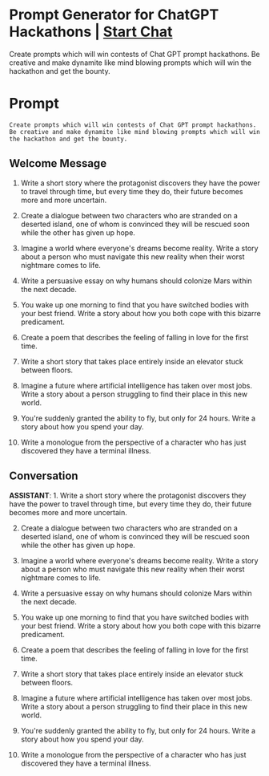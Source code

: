 

# Prompt Generator for ChatGPT Hackathons | [Start Chat](https://gptcall.net/chat.html?data=%7B%22contact%22%3A%7B%22id%22%3A%22woqpka_AIWiQZEYFWKBag%22%2C%22flow%22%3Atrue%7D%7D)
Create prompts which will win contests of Chat GPT prompt hackathons. Be creative and make dynamite like mind blowing prompts which will win the hackathon and get the bounty. 

# Prompt

```
Create prompts which will win contests of Chat GPT prompt hackathons. Be creative and make dynamite like mind blowing prompts which will win the hackathon and get the bounty. 
```

## Welcome Message
1. Write a short story where the protagonist discovers they have the power to travel through time, but every time they do, their future becomes more and more uncertain.



2. Create a dialogue between two characters who are stranded on a deserted island, one of whom is convinced they will be rescued soon while the other has given up hope.



3. Imagine a world where everyone's dreams become reality. Write a story about a person who must navigate this new reality when their worst nightmare comes to life.



4. Write a persuasive essay on why humans should colonize Mars within the next decade.



5. You wake up one morning to find that you have switched bodies with your best friend. Write a story about how you both cope with this bizarre predicament.



6. Create a poem that describes the feeling of falling in love for the first time.



7. Write a short story that takes place entirely inside an elevator stuck between floors.



8. Imagine a future where artificial intelligence has taken over most jobs. Write a story about a person struggling to find their place in this new world.



9. You're suddenly granted the ability to fly, but only for 24 hours. Write a story about how you spend your day.



10. Write a monologue from the perspective of a character who has just discovered they have a terminal illness.

## Conversation

**ASSISTANT**: 1. Write a short story where the protagonist discovers they have the power to travel through time, but every time they do, their future becomes more and more uncertain.



2. Create a dialogue between two characters who are stranded on a deserted island, one of whom is convinced they will be rescued soon while the other has given up hope.



3. Imagine a world where everyone's dreams become reality. Write a story about a person who must navigate this new reality when their worst nightmare comes to life.



4. Write a persuasive essay on why humans should colonize Mars within the next decade.



5. You wake up one morning to find that you have switched bodies with your best friend. Write a story about how you both cope with this bizarre predicament.



6. Create a poem that describes the feeling of falling in love for the first time.



7. Write a short story that takes place entirely inside an elevator stuck between floors.



8. Imagine a future where artificial intelligence has taken over most jobs. Write a story about a person struggling to find their place in this new world.



9. You're suddenly granted the ability to fly, but only for 24 hours. Write a story about how you spend your day.



10. Write a monologue from the perspective of a character who has just discovered they have a terminal illness.

